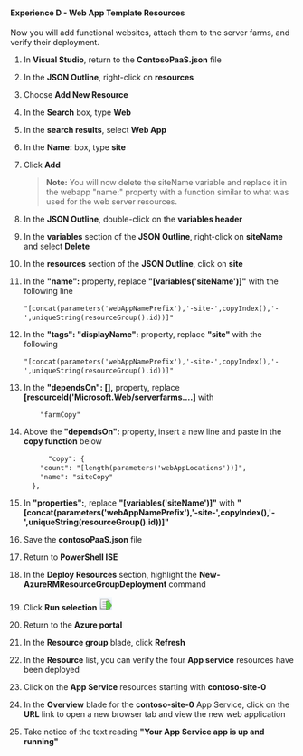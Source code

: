 #### Experience D - Web App Template Resources

Now you will add functional websites, attach them to the server farms, and verify their deployment.

1. In **Visual Studio**, return to the **ContosoPaaS.json** file 

1. In the **JSON Outline**, right-click on **resources**

1. Choose **Add New Resource**

1. In the **Search** box, type **Web**

1. In the **search results**, select **Web App**

1. In the **Name:** box, type **site**

1. Click **Add**

    > **Note:** You will now delete the siteName variable and replace it in the webapp "name:" property with a function similar to what was used for the web server resources.

1. In the **JSON Outline**, double-click on the **variables header**

1. In the **variables** section of the **JSON Outline**, right-click on **siteName** and select **Delete**

1. In the **resources** section of the **JSON Outline**, click on **site**

1. In the **"name":** property, replace **"[variables('siteName')]"** with the following line

    ```
	"[concat(parameters('webAppNamePrefix'),'-site-',copyIndex(),'-',uniqueString(resourceGroup().id))]"
    ```

1. In the **"tags": "displayName":**  property, replace **"site"** with the following 
	
    ```
	"[concat(parameters('webAppNamePrefix'),'-site-',copyIndex(),'-',uniqueString(resourceGroup().id))]"
    ```

1. In the **"dependsOn": [],** property, replace **[resourceId('Microsoft.Web/serverfarms....]** with

    ```
        "farmCopy"
    ```

1. Above the **"dependsOn":** property, insert a new line and paste in the **copy function** below

    ```
	      "copy": {
        "count": "[length(parameters('webAppLocations'))]",
        "name": "siteCopy"
      },
    ```
1. In **"properties":**, replace **"[variables('siteName')]"** with **"[concat(parameters('webAppNamePrefix'),'-site-',copyIndex(),'-',uniqueString(resourceGroup().id))]"**

1. Save the **contosoPaaS.json** file

1. Return to **PowerShell ISE**

1. In the **Deploy Resources** section, highlight the **New-AzureRMResourceGroupDeployment** command

1. Click **Run selection** ![image](imgs/runselection.png)

1. Return to the **Azure portal**

1. In the **Resource group** blade, click **Refresh** 

1. In the **Resource** list, you can verify the four **App service** resources have been deployed

1. Click on the **App Service** resources starting with **contoso-site-0**

1. In the **Overview** blade for the **contoso-site-0** App Service, click on the **URL** link to open a new browser tab and view the new web application

1. Take notice of the text reading **"Your App Service app is up and running"**

